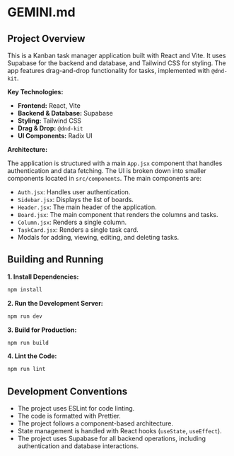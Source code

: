 
# GEMINI.md

## Project Overview

This is a Kanban task manager application built with React and Vite. It uses Supabase for the backend and database, and Tailwind CSS for styling. The app features drag-and-drop functionality for tasks, implemented with `@dnd-kit`.

**Key Technologies:**

*   **Frontend:** React, Vite
*   **Backend & Database:** Supabase
*   **Styling:** Tailwind CSS
*   **Drag & Drop:** `@dnd-kit`
*   **UI Components:** Radix UI

**Architecture:**

The application is structured with a main `App.jsx` component that handles authentication and data fetching. The UI is broken down into smaller components located in `src/components`. The main components are:

*   `Auth.jsx`: Handles user authentication.
*   `Sidebar.jsx`: Displays the list of boards.
*   `Header.jsx`: The main header of the application.
*   `Board.jsx`: The main component that renders the columns and tasks.
*   `Column.jsx`: Renders a single column.
*   `TaskCard.jsx`: Renders a single task card.
*   Modals for adding, viewing, editing, and deleting tasks.

## Building and Running

**1. Install Dependencies:**

```bash
npm install
```

**2. Run the Development Server:**

```bash
npm run dev
```

**3. Build for Production:**

```bash
npm run build
```

**4. Lint the Code:**

```bash
npm run lint
```

## Development Conventions

*   The project uses ESLint for code linting.
*   The code is formatted with Prettier.
*   The project follows a component-based architecture.
*   State management is handled with React hooks (`useState`, `useEffect`).
*   The project uses Supabase for all backend operations, including authentication and database interactions.
